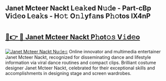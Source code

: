 ## Janet Mcteer Nackt L𝚎a𝚔ed N𝚞𝚍e - Part-cBp Vi𝚍𝚎o L𝚎a𝚔s - H𝚘𝚝 O𝚗𝚕yf𝚊ns P𝚑𝚘tos lX4nP

# <h2><a href="http://kf9ins.oniu.top/?m=Janet+Mcteer+Nackt">🔗👉 🔴 Janet Mcteer Nackt P𝚑ot𝚘𝚜 V𝚒d𝚎o</a></h2>

[![Janet Mcteer Nackt Nu𝚍e𝚜](https://i.imgur.com/0qMVB7G.gif)](http://kf9ins.oniu.top/?m=Janet+Mcteer+Nackt)
Online innovator and multimedia entertainer Janet Mcteer Nackt, recognized for disseminating dance and lifestyle information via viral dance routines and compact clips. Brilliant costume designer Janet Mcteer Nackt, celebrated for their exceptional skills and accomplishments in designing stage and screen wardrobes.  
